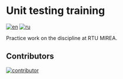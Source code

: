  # Unit testing training

[![en](https://img.shields.io/badge/lang-en-blue.svg)](README.md)
[![ru](https://img.shields.io/badge/lang-ru-red.svg)](README.ru.md)

Practice work on the discipline at RTU MIREA.

## Contributors

<a href="https://github.com/Keep-out-from-my-App/unit-testing-training/graphs/contributors">
  <img src="https://contrib.rocks/image?repo=Keep-out-from-my-App/unit-testing-training" alt="contributor" />
</a>